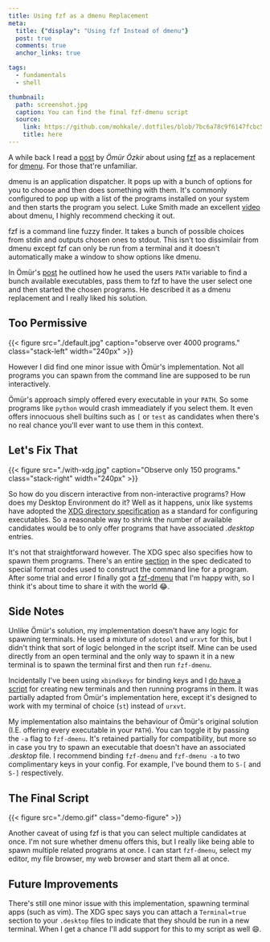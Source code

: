 ```yaml
---
title: Using fzf as a dmenu Replacement
meta:
  title: {"display": "Using fzf Instead of dmenu"}
  post: true
  comments: true
  anchor_links: true

tags:
  - fundamentals
  - shell

thumbnail:
  path: screenshot.jpg
  caption: You can find the final fzf-dmenu script
  source:
    link: https://github.com/mohkale/.dotfiles/blob/7bc6a78c9f6147fcbc58a3543285e9e96b17d282/desktop/xorg/scripts/fzf-dmenu
    title: here
---
```


A while back I read a [post][orig] by *Ömür Özkir* about using [fzf][fzf] as a
replacement for [dmenu][dmenu]. For those that're unfamiliar.

[orig]: https://medium.com/njiuko/using-fzf-instead-of-dmenu-2780d184753f
[ls_vid]: https://www.youtube.com/watch?v=R9m723tAurA
[fzf]: https://github.com/junegunn/fzf
[dmenu]: https://tools.suckless.org/dmenu/

dmenu is an application dispatcher. It pops up with a bunch of options for you to
choose and then does something with them. It's commonly configured to pop up with a
list of the programs installed on your system and then starts the program you select.
Luke Smith made an excellent [video][ls_vid] about dmenu, I highly recommend checking
it out.

fzf is a command line fuzzy finder. It takes a bunch of possible choices from stdin
and outputs chosen ones to stdout. This isn't too dissimilair from dmenu except fzf
can only be run from a terminal and it doesn't automatically make a window to show
options like dmenu.

In Ömür's [post][orig] he outlined how he used the users `PATH` variable to find a
bunch available executables, pass them to fzf to have the user select one and then
started the chosen programs. He described it as a dmenu replacement and I really
liked his solution.

## Too Permissive
{{< figure src="./default.jpg" caption="observe over 4000 programs." class="stack-left" width="240px" >}}

However I did find one minor issue with Ömür's implementation. Not all programs you
can spawn from the command line are supposed to be run interactively.

Ömür's approach simply offered every executable in your `PATH`. So some programs like
`python` would crash immeadiately if you select them. It even offers innocuous shell
builtins such as `[` or `test` as candidates when there's no real chance you'll ever
want to use them in this context.

## Let's Fix That
{{< figure src="./with-xdg.jpg" caption="Observe only 150 programs." class="stack-right" width="240px" >}}

So how do you discern interactive from non-interactive programs? How does my Desktop
Environment do it? Well as it happens, unix like systems have adopted the [XDG
directory specification][dirspec] as a standard for configuring executables. So a
reasonable way to shrink the number of available candidates would be to only offer
programs that have associated *.desktop* entries.

[dirspec]: https://specifications.freedesktop.org/desktop-entry-spec/latest/index.html#introduction

It's not that straightforward however. The XDG spec also specifies how to spawn them
programs. There's an entire [section][Exec] in the spec dedicated to special format
codes used to construct the command line for a program. After some trial and error I
finally got a [fzf-dmenu][fzf-dmenu] that I'm happy with, so I think it's about time
to share it with the world :joy:.

[Exec]: https://specifications.freedesktop.org/desktop-entry-spec/latest/ar01s07.html
[fzf-dmenu]: https://github.com/mohkale/.dotfiles/blob/7bc6a78c9f6147fcbc58a3543285e9e96b17d282/desktop/xorg/scripts/fzf-dmenu

## Side Notes
Unlike Ömür's solution, my implementation doesn't have any logic for spawning
terminals. He used a mixture of `xdotool` and `urxvt` for this, but I didn't think
that sort of logic belonged in the script itself. Mine can be used directly from an
open terminal and the only way to spawn it in a new terminal is to spawn the terminal
first and then run `fzf-dmenu`.

Incidentally I've been using `xbindkeys` for binding keys and I [do have a
script][spawn-term] for creating new terminals and then running programs in them. It
was partially adapted from Ömür's implementation here, except it's designed to work
with my terminal of choice (`st`) instead of `urxvt`.

[spawn-term]: https://github.com/mohkale/.dotfiles/7bc6a78c9f6147fcbc58a3543285e9e96b17d282/master/bin/spawn-term

My implementation also maintains the behaviour of Ömür's original solution (I.E.
offering every executable in your `PATH`). You can toggle it by passing the `-a`
flag to `fzf-dmenu`. It's retained partially for compatibility, but more so in case
you try to spawn an executable that doesn't have an associated *.desktop* file. I
recommend binding `fzf-dmenu` and `fzf-dmenu -a` to two complimentary keys in your
config. For example, I've bound them to `S-[` and `S-]` respectively.

## The Final Script
<style>
  .demo-figure img {
    width: 100%
  }
</style>

{{< figure src="./demo.gif" class="demo-figure" >}}

Another caveat of using fzf is that you can select multiple candidates at once. I'm
not sure whether dmenu offers this, but I really like being able to spawn multiple
related programs at once. I can start `fzf-dmenu`, select my editor, my file browser,
my web browser and start them all at once.

## Future Improvements
There's still one minor issue with this implementation, spawning terminal apps (such
as vim). The XDG spec says you can attach a `Terminal=true` section to your
`.desktop` files to indicate that they should be run in a new terminal. When I get a
chance I'll add support for this to my script as well :smile:.
